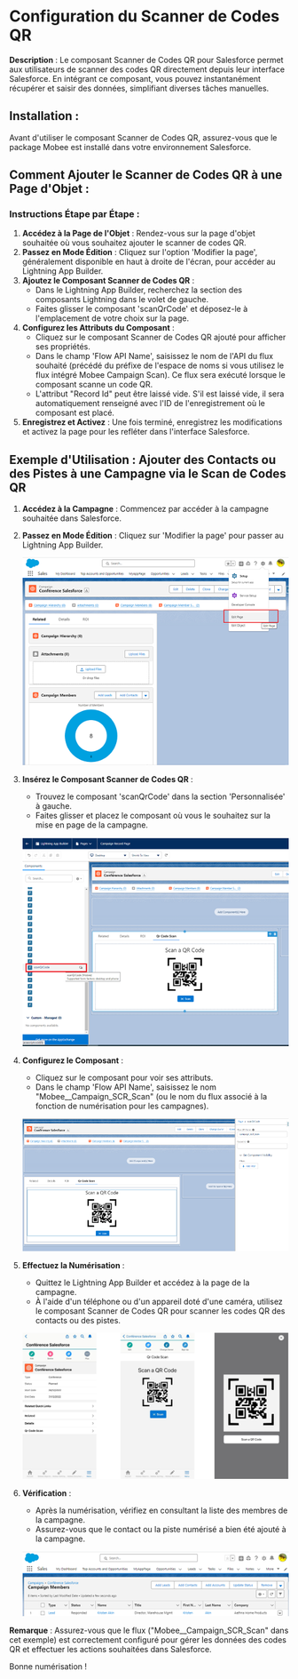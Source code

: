 # Configuration du Scanner de Codes QR

**Description** : Le composant Scanner de Codes QR pour Salesforce permet aux utilisateurs de scanner des codes QR directement depuis leur interface Salesforce. En intégrant ce composant, vous pouvez instantanément récupérer et saisir des données, simplifiant diverses tâches manuelles.

## Installation :

Avant d'utiliser le composant Scanner de Codes QR, assurez-vous que le package Mobee est installé dans votre environnement Salesforce.

## Comment Ajouter le Scanner de Codes QR à une Page d'Objet :

### Instructions Étape par Étape :

1. **Accédez à la Page de l'Objet** : Rendez-vous sur la page d'objet souhaitée où vous souhaitez ajouter le scanner de codes QR.
2. **Passez en Mode Édition** : Cliquez sur l'option 'Modifier la page', généralement disponible en haut à droite de l'écran, pour accéder au Lightning App Builder.
3. **Ajoutez le Composant Scanner de Codes QR** :
   - Dans le Lightning App Builder, recherchez la section des composants Lightning dans le volet de gauche.
   - Faites glisser le composant 'scanQrCode' et déposez-le à l'emplacement de votre choix sur la page.
4. **Configurez les Attributs du Composant** :
   - Cliquez sur le composant Scanner de Codes QR ajouté pour afficher ses propriétés.
   - Dans le champ 'Flow API Name', saisissez le nom de l'API du flux souhaité (précédé du préfixe de l'espace de noms si vous utilisez le flux intégré Mobee Campaign Scan). Ce flux sera exécuté lorsque le composant scanne un code QR.
   - L'attribut "Record Id" peut être laissé vide. S'il est laissé vide, il sera automatiquement renseigné avec l'ID de l'enregistrement où le composant est placé.
5. **Enregistrez et Activez** : Une fois terminé, enregistrez les modifications et activez la page pour les refléter dans l'interface Salesforce.

## Exemple d'Utilisation : Ajouter des Contacts ou des Pistes à une Campagne via le Scan de Codes QR

1. **Accédez à la Campagne** : Commencez par accéder à la campagne souhaitée dans Salesforce.
2. **Passez en Mode Édition** : Cliquez sur 'Modifier la page' pour passer au Lightning App Builder.

   ![Image d'Exemple](./img/edit_page_button.png)

3. **Insérez le Composant Scanner de Codes QR** :
   - Trouvez le composant 'scanQrCode' dans la section 'Personnalisée' à gauche.
   - Faites glisser et placez le composant où vous le souhaitez sur la mise en page de la campagne.

   ![Image d'Exemple](./img/edit_page_section.png)

4. **Configurez le Composant** : 
   - Cliquez sur le composant pour voir ses attributs.
   - Dans le champ 'Flow API Name', saisissez le nom "Mobee__Campaign_SCR_Scan" (ou le nom du flux associé à la fonction de numérisation pour les campagnes).

   ![Image d'Exemple](./img/flow_api_name.png)

5. **Effectuez la Numérisation** :
   - Quittez le Lightning App Builder et accédez à la page de la campagne.
   - À l'aide d'un téléphone ou d'un appareil doté d'une caméra, utilisez le composant Scanner de Codes QR pour scanner les codes QR des contacts ou des pistes.

   ![Image d'Exemple](./img/phone4.jpg)

6. **Vérification** :
   - Après la numérisation, vérifiez en consultant la liste des membres de la campagne.
   - Assurez-vous que le contact ou la piste numérisé a bien été ajouté à la campagne.

   ![Image d'Exemple](./img/campaign_member.png)

**Remarque** : Assurez-vous que le flux ("Mobee__Campaign_SCR_Scan" dans cet exemple) est correctement configuré pour gérer les données des codes QR et effectuer les actions souhaitées dans Salesforce.

Bonne numérisation !